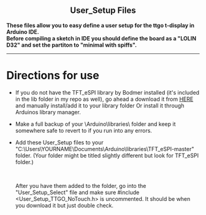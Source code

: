 
<br>

<div align="center">
  
  ## User_Setup Files

</div>

<b>These files allow you to easy define a user setup for the ttgo t-display in Arduino IDE. <br>
Before compiling a sketch in IDE you should define the board as a "LOLIN D32" and set the  partiton to "minimal with spiffs".</b>

---

# Directions for use

- If you do not have the TFT_eSPI library by Bodmer installed (it's included in the lib folder in my repo as well), go ahead a download it from <a href=https://github.com/Bodmer/TFT_eSPI>HERE</a> and manually install/add it to your library folder
  Or install it through Arduinos library manager.

- Make a full backup of your \Arduino\libraries\ folder and keep it somewhere safe to revert to if you run into any errors.

- Add these User_Setup files to your "C:\Users\YOURNAME\Documents\Arduino\libraries\TFT_eSPI-master" folder. (Your folder might be titled slightly different but look for TFT_eSPI folder.)
  
  <br>
  
  After you have them added to the folder, go into the "User_Setup_Select" file and make sure #include <User_Setup_TTGO_NoTouch.h> is uncommented. 
  It should be when you download it but just double check.



